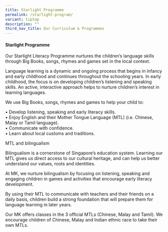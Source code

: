 ```yaml
---
title: Starlight Programme
permalink: /starlight-program/
variant: tiptap
description: ""
third_nav_title: Our Curriculum & Programmes
---
```

<h4><strong>Starlight Programme</strong></h4>
<p>Our Starlight Literacy Programme nurtures the children’s language skills
through Big Books, songs, rhymes and games set in the local context.</p>
<p>Language learning is a dynamic and ongoing process that begins in infancy
and early childhood and continues throughout the schooling years. In early
childhood, the focus is on developing children’s listening and speaking
skills. An active, interactive approach helps to nurture children’s interest
in learning languages.</p>
<p>We use Big Books, songs, rhymes and games to help your child to:</p>
<p>• Develop listening, speaking and early literacy skills.
<br>• Enjoy English and their Mother Tongue Language (MTL) (i.e. Chinese,
Malay or Tamil language).
<br>• Communicate with confidence.
<br>• Learn about local customs and traditions.</p>
<p>MTL and bilingualism</p>
<p>Bilingualism is a cornerstone of Singapore’s education system. Learning
our MTL gives us direct access to our cultural heritage, and can help us
better understand our values, roots and identities.</p>
<p>At MK, we nurture bilingualism by focusing on listening, speaking and
engaging children in games and activities that encourage early literacy
development.</p>
<p>By using their MTL to communicate with teachers and their friends on a
daily basis, children build a strong foundation that will prepare them
for language learning in later years.</p>
<p>Our MK offers classes in the 3 official MTLs (Chinese, Malay and Tamil).
We encourage children of Chinese, Malay and Indian ethnic race to take
their own MTLs.</p>
<p></p>
<p></p>
<p></p>